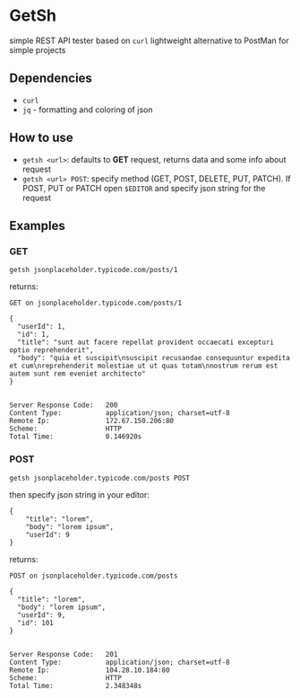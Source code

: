 # GetSh

simple REST API tester based on `curl`
lightweight alternative to PostMan for simple projects

## Dependencies
- `curl`
- `jq` - formatting and coloring of json

## How to use

- `getsh <url>`: defaults to **GET** request, returns data and some info about request
- `getsh <url> POST`: specify method (GET, POST, DELETE, PUT, PATCH). If POST, PUT or PATCH open `$EDITOR` and specify json string for the request

## Examples

### GET

`getsh jsonplaceholder.typicode.com/posts/1`  

returns:
```
GET on jsonplaceholder.typicode.com/posts/1

{
  "userId": 1,
  "id": 1,
  "title": "sunt aut facere repellat provident occaecati excepturi optio reprehenderit",
  "body": "quia et suscipit\nsuscipit recusandae consequuntur expedita et cum\nreprehenderit molestiae ut ut quas totam\nnostrum rerum est autem sunt rem eveniet architecto"
}


Server Response Code:   200
Content Type:           application/json; charset=utf-8
Remote Ip:              172.67.150.206:80
Scheme:                 HTTP
Total Time:             0.146920s
```

### POST

`getsh jsonplaceholder.typicode.com/posts POST`

then specify json string in your editor:

```
{
	"title": "lorem",
	"body": "lorem ipsum",
	"userId": 9
}
```

returns:
```
POST on jsonplaceholder.typicode.com/posts

{
  "title": "lorem",
  "body": "lorem ipsum",
  "userId": 9,
  "id": 101
}


Server Response Code:   201
Content Type:           application/json; charset=utf-8
Remote Ip:              104.28.10.184:80
Scheme:                 HTTP
Total Time:             2.348348s
```
